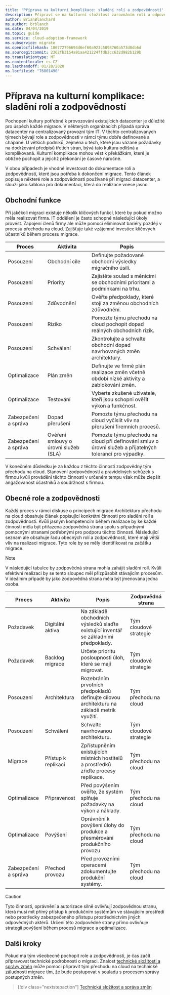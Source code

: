 ```yaml
---
title: 'Příprava na kulturní komplikace: sladění rolí a zodpovědností'
description: Připraví se na kulturní složitost zarovnáním rolí a odpovědností.
author: BrianBlanchard
ms.author: brblanch
ms.date: 04/04/2019
ms.topic: guide
ms.service: cloud-adoption-framework
ms.subservice: migrate
ms.openlocfilehash: 186772796694d6ef60a923c5098760a573d8db6d
ms.sourcegitcommit: 2362fb3154a91aa421224ffdb2cc632d982b129b
ms.translationtype: MT
ms.contentlocale: cs-CZ
ms.lasthandoff: 01/28/2020
ms.locfileid: "76801490"
---
```

# <a name="prepare-for-cultural-complexity-aligning-roles-and-responsibilities"></a>Příprava na kulturní komplikace: sladění rolí a zodpovědností

Pochopení kultury potřebné k provozování existujících datacenter je důležité pro úspěch každé migrace. V některých organizacích připadá správa datacenter na centralizovaný provozní tým IT. V těchto centralizovaných týmech bývají role a zodpovědnosti v rámci týmu dobře definované a chápané. U větších podniků, zejména u těch, které jsou vázané požadavky na dodržování předpisů třetích stran, bývá tato kultura odlišná a komplikovaná. Kulturní komplikace mohou vést k překážkám, které je obtížné pochopit a jejichž překonání je časově náročné.

V obou případech je vhodné investovat do dokumentace rolí a zodpovědností, které jsou potřeba k dokončení migrace. Tento článek popisuje některé role a zodpovědnosti používané při migraci datacenter, a slouží jako šablona pro dokumentaci, která do realizace vnese jasno.

## <a name="business-functions"></a>Obchodní funkce

Při jakékoli migraci existuje několik klíčových funkcí, které by pokud možno měla realizovat firma. IT oddělení je často schopné následující úkoly provést. Zapojení členů firmy ale může pomoci eliminovat bariéry později v procesu přechodu na cloud. Zajišťuje také vzájemné investice klíčových účastníků během procesu migrace.

| Proces | Aktivita | Popis |
|---------|---------|---------|
| Posouzení | Obchodní cíle | Definujte požadované obchodní výsledky migračního úsilí. |
| Posouzení | Priority | Zajistěte soulad s měnícími se obchodními prioritami a podmínkami na trhu. |
| Posouzení | Zdůvodnění | Ověřte předpoklady, které stojí za změnou obchodních zdůvodnění. |
| Posouzení | Riziko | Pomozte týmu přechodu na cloud pochopit dopad reálných obchodních rizik. |
| Posouzení | Schválení | Zkontrolujte a schvalte obchodní dopad navrhovaných změn architektury. |
| Optimalizace | Plán změn | Definujte ve firmě plán realizace změn včetně období nízké aktivity a zablokování změn. |
| Optimalizace | Testování | Vyberte zkušené uživatele, kteří jsou schopni ověřit výkon a funkčnost. |
| Zabezpečení a správa | Dopad přerušení | Pomozte týmu přechodu na cloud vyčíslit vliv na přerušení firemních procesů. |
| Zabezpečení a správa | Ověření smlouvy o úrovni služeb (SLA) | Pomozte týmu přechodu na cloud při definování smluv o úrovni služeb a přijatelných tolerancí pro výpadky. |

V konečném důsledku je za každou z těchto činností zodpovědný tým přechodu na cloud. Stanovení zodpovědností a pravidelných schůzek s firmou kvůli provádění těchto činností v určeném tempu však může zlepšit angažovanost účastníků a soudržnost s firmou.

## <a name="common-roles-and-responsibilities"></a>Obecné role a zodpovědnosti

Každý proces v rámci diskuse o principech migrace Architektury přechodu na cloud obsahuje článek popisující konkrétní činnosti pro sladění rolí a zodpovědností. Kvůli jasným kompetencím během realizace by ke každé činnosti měla být přiřazena zodpovědná strana spolu s případnými pomocnými stranami potřebnými pro podporu těchto činností. Následující seznam ale obsahuje řadu obecných rolí a zodpovědností, které mají větší vliv na realizaci migrace. Tyto role by se měly identifikovat na začátku migrace.

> [!NOTE]
> V následující tabulce by zodpovědná strana mohla zahájit sladění rolí. Kvůli efektivní realizaci by se tento sloupec měl přizpůsobit stávajícím procesům. V ideálním případě by jako zodpovědná strana měla být jmenována jedna osoba.

| Proces | Aktivita | Popis | Zodpovědná strana |
|---------|---------|---------|---------|
| Požadavek | Digitální aktiva | Na základě obchodních výsledků slaďte existující inventář se základními předpoklady. | Tým cloudové strategie |
| Požadavek | Backlog migrace | Určete prioritu posloupnosti úloh, které se mají migrovat. | Tým cloudové strategie |
| Posouzení | Architektura | Rozebráním prvotních předpokladů definujte cílovou architekturu na základě metrik využití. | Tým přechodu na cloud |
| Posouzení | Schválení | Schvalte navrhovanou architekturu. | Tým cloudové strategie |
| Migrace | Přístup k replikaci | Zpřístupněním existujících místních hostitelů a prostředků zřiďte procesy replikace. | Tým přechodu na cloud |
| Optimalizace | Připravenost | Před povýšením ověřte, že systém splňuje požadavky na výkon a náklady. | Tým přechodu na cloud |
| Optimalizace | Povýšení | Oprávnění k povýšení úlohy do produkce a přesměrování produkčního provozu. | Tým přechodu na cloud |
| Zabezpečení a správa | Přechod provozu | Před provozními operacemi zdokumentujte produkční systémy. | Tým přechodu na cloud |

> [!CAUTION]
> Tyto činnosti, oprávnění a autorizace silně ovlivňují zodpovědnou stranu, která musí mít přímý přístup k produkčním systémům ve stávajícím prostředí nebo prostředky zabezpečeného přístupu prostřednictvím jiných odpovědných aktérů. Určení této zodpovědné strany přímo ovlivňuje strategii povýšení během procesů migrace a optimalizace.

## <a name="next-steps"></a>Další kroky

Pokud má tým všeobecně pochopit role a zodpovědnosti, je čas začít připravovat technické podrobnosti o migraci. Znalost [technické složitosti a správy změn](./technical-complexity.md) může pomoci připravit tým přechodu na cloud na technické záludnosti migrace tím, že bude postupovat v souladu s procesem správy postupných změn.

> [!div class="nextstepaction"]
> [Technická složitost a správa změn](./technical-complexity.md)
